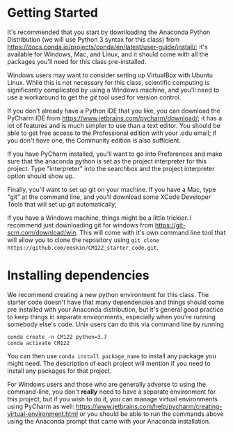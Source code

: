 # Getting Started

It's recommended that you start by downloading the Anaconda Python Distribution (we will use Python 3 syntax for this class) from https://docs.conda.io/projects/conda/en/latest/user-guide/install/; it's available for Windows, Mac, and Linux, and it should come with all the packages you'll need for this class pre-installed.

Windows users may want to consider setting up VirtualBox with Ubuntu Linux. While this is not necessary for this class, scientific computing is significantly complicated by using a Windows machine, and you'll need to use a workaround to get the _git_ tool used for version control.

If you don't already have a Python IDE that you like, you can download the PyCharm IDE from https://www.jetbrains.com/pycharm/download/; it has a lot of features and is much  simpler to use than a text editor. You should be able to get free access to the Professional edition with your .edu email; if you don't have one, the Community edition is also sufficient.

If you have PyCharm installed, you'll want to go into Preferences and make sure that the anaconda python is set as the project interpreter for this project. Type "interpreter" into the searchbox and the project interpreter option should show up.

Finally, you'll want to set up git on your machine. If you have a Mac, type "git" at the command line, and you'll download some XCode Developer Tools that will set up git automatically; 

If you have a Windows machine, things might be a little trickier. I recommend just downloading git for windows from https://git-scm.com/download/win. This will come with it's own command line tool that will allow you to clone the repository using `git clone https://github.com/eeskin/CM122_starter_code.git`. 

# Installing dependencies

We recommend creating a new python environment for this class. The starter code doesn't have that many dependencies and things should come pre installed with your Anaconda distribution, but it's general good practice to keep things in separate environments, especially when you're running somebody else's code. Unix users can do this via command line by running
```
conda create -n CM122 python=3.7
conda activate CM122
```

You can then use `conda install package_name` to install any package you might need. The description of each project will mention if you need to install any packages for that project.

For Windows users and those who are generally adverse to using the command-line, you don't __really__ need to have a separate environment for this project, but if you wish to do it, you can manage virtual environments using PyCharm as well: https://www.jetbrains.com/help/pycharm/creating-virtual-environment.html or you should be able to run the commands above using the Anaconda prompt that came with your Anaconda installation.
